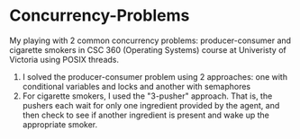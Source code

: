 # Concurrency-Problems
My playing with 2 common concurrency problems: producer-consumer and cigarette smokers in CSC 360 (Operating Systems) course at Univeristy of Victoria using POSIX threads.

1. I solved the producer-consumer problem using 2 approaches: one with conditional variables and locks and another with semaphores
2. For cigarette smokers, I used the "3-pusher" approach. That is, the pushers each wait for only one ingredient provided by the agent, and then check to see if another ingredient is present and wake up the appropriate smoker.
